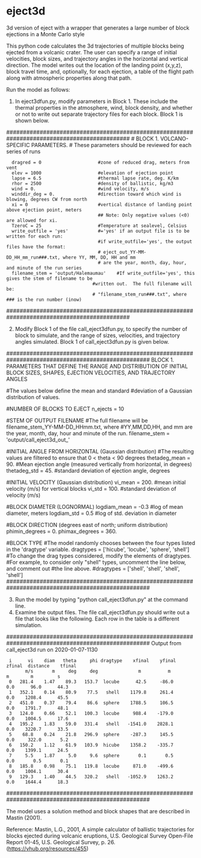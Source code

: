 # eject3d
3d version of eject with a wrapper that generates a large number of block ejections in a Monte Carlo style

This python code calculates the 3d trajectories of multiple blocks being ejected from a volcanic crater.  The user can specify a range of initial velocities, block sizes, and trajectory angles in the horizontal and vertical direction.  The model writes out the location of the landing point (x,y,z), block travel time, and, optionally, for each ejection, a table of the flight path along with atmospheric properties along that path.

Run the model as follows:
1)  In eject3dfun.py, modify parameters in Block 1.  These include the thermal properties in the atmosphere, wind, block density, and whether or not to write out separate trajectory files for each block.  Block 1 is shown below.

  #############################################################################################
      # BLOCK 1.  VOLCANO-SPECIFIC PARAMETERS.
      # These parameters should be reviewed for each series of runs

      dragred = 0                     #zone of reduced drag, meters from vent
      elev = 1000                     #elevation of ejection point
      lapse = 6.5                     #thermal lapse rate, deg. K/km
      rhor = 2500                     #density of ballistic, kg/m3
      wind = 0.                       #wind velocity, m/s
      winddir_deg = 0.                #direction toward which wind is blowing, degrees CW from north
      xi = 0                          #vertical distance of landing point above ejection point, meters
                                      ## Note: Only negative values (<0) are allowed for xi.
      TzeroC = 25                     #Temperature at sealevel, Celsius
      write_outfile = 'yes'           #='yes' if an output file is to be written for each run:
                                      #if write_outfile='yes', the output files have the format:
                                      # eject_out_YY-MM-DD_HH_mm_run###.txt, where YY, MM, DD, HH and mm
                                      # are the year, month, day, hour, and minute of the run series
      filename_stem = 'output/Halemaumau'    #If write_outfile='yes', this gives the stem of filename to be 
                                    #written out.  The full filename will be:
                                    # "filename_stem_run###.txt", where ### is the run number (inow)
  #############################################################################################
                                    
2)  Modify Block 1 of the file call_eject3dfun.py, to specify the number of block to simulate, and the range of sizes, velocities, and trajectory angles simulated.  Block 1 of call_eject3dfun.py is given below.

  ###################################################################################################
  BLOCK 1.  PARAMETERS THAT DEFINE THE RANGE AND DISTRIBUTION OF INITIAL BLOCK SIZES, SHAPES,
               EJECTION VELOCITIES, AND TRAJECTORY ANGLES

  #The values below define the mean and standard
  #deviation of a Gaussian distribution of values.

  #NUMBER OF BLOCKS TO EJECT
  n_ejects  = 10

  #STEM OF OUTPUT FILENAME
  #The full filename will be filename_stem_YY-MM-DD_HHmm.txt, where
  #YY,MM,DD,HH, and mm are the year, month, day, hour and minute of the run.
  filename_stem = 'output/call_eject3d_out_'

  #INITIAL ANGLE FROM HORIZONTAL (Gaussian distribution)
  #The resulting values are filtered to ensure that 0 < theta < 90 degrees
  thetadeg_mean = 90.      #Mean ejection angle (measured vertically from horizontal, in degrees)
  thetadeg_std  = 45.      #standard deviation of ejection angle, degrees

  #INITIAL VELOCITY (Gaussian distribution)
  vi_mean = 200.                #mean initial velocity (m/s) for vertical blocks
  vi_std  = 100.                #standard deviation of velocity (m/s)

  #BLOCK DIAMETER (LOGNORMAL)
  logdiam_mean = -0.3               #log of mean diameter, meters
  logdiam_std  =  0.5                  #log of std. deviation in diameter

  #BLOCK DIRECTION (degrees east of north; uniform distribution)
  phimin_degrees = 0.
  phimax_degrees = 360.

  #BLOCK TYPE
  #The model randomly chooses between the four types listed in the 'dragtype' variable.
  dragtypes = ['hicube', 'locube', 'sphere', 'shell']
  #To change the drag types considered, modify the elements of dragtypes.
  #For example, to consider only "shell" types, uncomment the line below, and comment out
  #the line above.
  #dragtypes = ['shell', 'shell', 'shell', 'shell']
  ###################################################################################################

  
3)  Run the model by typing "python call_eject3dfun.py" at the command line.
4)  Examine the output files.  The file call_eject3dfun.py should write out a file that looks like the following.  Each row in the table is a different simulation.

  ###################################################################################################
  Output from call_eject3d run on 2020-01-07-1130

     i      vi    diam   theta     phi dragtype    xfinal    yfinal    zfinal  distance    tfinal
           m/s       m     deg     deg               m          m         m        m         s
     0   281.4    1.47    89.3   153.7  locube      42.5     -86.0       0.0      96.0      44.3
     1   352.1    0.14    80.9    77.5   shell    1179.8     261.4       0.0    1208.4      45.5
     2   451.0    0.37    79.4    86.6  sphere    1788.5     106.5       0.0    1791.7      48.1
     3   124.0    0.66    52.1   100.3  locube     988.4    -179.0       0.0    1004.5      17.6
     4   195.2    1.83    59.0   331.4   shell   -1541.0    2828.1       0.0    3220.7      33.5
     5    68.8    0.24    21.8   296.9  sphere    -287.3     145.5       0.0     322.0       5.2
     6   150.2    1.12    61.9   103.9  hicube    1358.2    -335.7       0.0    1399.1      24.5
     7     5.5    1.87     5.0     9.6  sphere       0.1       0.5       0.0       0.5       0.1
     8   185.8    0.98    75.1   119.8  locube     871.0    -499.6       0.0    1004.1      30.4
     9   129.3    1.40    44.5   320.2   shell   -1052.9    1263.2       0.0    1644.4      18.3
  ###################################################################################################
     
The model uses a solution method and block shapes that are described in Mastin (2001).

Reference:
Mastin, L.G., 2001, A simple calculator of ballistic trajectories for blocks ejected during volcanic eruptions, U.S. Geological Survey Open-File Report 01-45, U.S. Geological Survey, p. 26. (https://vhub.org/resources/455)
